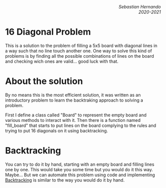 <div align="right" style="text-align:right"><i>Sebastian Hernando
<br>2020-2021</i></div>

# 16 Diagonal Problem

This is a solution to the problem of filling a 5x5 board with diagonal lines in a way such that no line touch another one.
One way to solve this kind of problems is by finding all the possible combinations of lines on the board and checking wich ones are valid... good luck with that.


# About the solution

By no means this is the most efficient solution, it was written as an introductory problem to learn the backtraking approach to solving a problem.

First I define a class called "Board" to represent the empty board and various methods to interact with it.
Then there is a function named "fill_board" that starts to put lines on the board complying to the rules and trying to put 16 diagonals on it using backtracking.

# Backtracking

You can try to do it by hand, starting with an empty board and filling lines one by one. This would take you some time but you would do it this way. Maybe...
But we can automate this problem using code and implementing <a href="https://en.wikipedia.org/wiki/Backtracking">Backtracking</a> is similar to the way you would do it by hand. 

